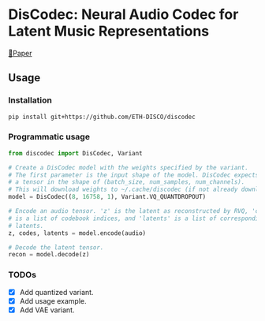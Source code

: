 # DisCodec: Neural Audio Codec for Latent Music Representations

[📜Paper](https://openreview.net/forum?id=vzrk9ACbIb)

## Usage

### Installation

```bash
pip install git+https://github.com/ETH-DISCO/discodec
```

### Programmatic usage

```python
from discodec import DisCodec, Variant

# Create a DisCodec model with the weights specified by the variant.
# The first parameter is the input shape of the model. DisCodec expects
# a tensor in the shape of (batch_size, num_samples, num_channels).
# This will download weights to ~/.cache/discodec (if not already downloaded).
model = DisCodec((8, 16758, 1), Variant.VQ_QUANTDROPOUT)

# Encode an audio tensor. 'z' is the latent as reconstructed by RVQ, 'codes'
# is a list of codebook indices, and 'latents' is a list of corresponding continuous
# latents.
z, codes, latents = model.encode(audio)

# Decode the latent tensor.
recon = model.decode(z)
```

### TODOs

- [x] Add quantized variant.
- [x] Add usage example.
- [x] Add VAE variant.